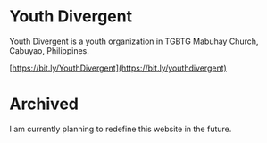 # Youth Divergent
Youth Divergent is a youth organization in TGBTG Mabuhay Church, Cabuyao, Philippines.

[https://bit.ly/YouthDivergent](https://bit.ly/youthdivergent)

# Archived
I am currently planning to redefine this website in the future.
